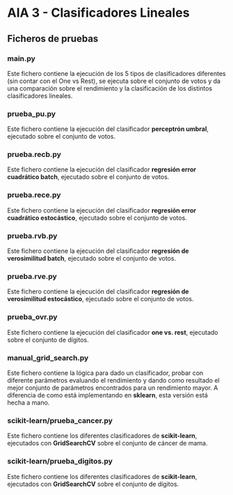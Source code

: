 # AIA 3 - Clasificadores Lineales

## Ficheros de pruebas

### main.py
Este fichero contiene la ejecución de los 5 tipos de clasificadores diferentes (sin contar con el One vs Rest),
se ejecuta sobre el conjunto de votos y da una comparación sobre el rendimiento y la clasificación de los 
distintos clasificadores lineales.

### prueba_pu.py
Este fichero contiene la ejecución del clasificador __perceptrón umbral__, ejecutado sobre el conjunto de votos.

### prueba.recb.py
Este fichero contiene la ejecución del clasificador __regresión error cuadrático batch__, ejecutado sobre el conjunto de votos.

### prueba.rece.py
Este fichero contiene la ejecución del clasificador __regresión error cuadrático estocástico__, ejecutado sobre el conjunto de votos.

### prueba.rvb.py
Este fichero contiene la ejecución del clasificador __regresión de verosimilitud batch__, ejecutado sobre el conjunto de votos.

### prueba.rve.py
Este fichero contiene la ejecución del clasificador __regresión de verosimilitud estocástico__, ejecutado sobre el conjunto de votos.

### prueba_ovr.py
Este fichero contiene la ejecución del clasificador __one vs. rest__, ejecutado sobre el conjunto de dígitos.

### manual_grid_search.py
Este fichero contiene la lógica para dado un clasificador, probar con diferente parámetros evaluando el rendimiento
y dando como resultado el mejor conjunto de parámetros encontrados para un rendimiento mayor. A diferencia de como
está implementando en __sklearn__, esta versión está hecha a mano.

### scikit-learn/prueba_cancer.py
Este fichero contiene los diferentes clasificadores de __scikit-learn__, ejecutados con __GridSearchCV__ sobre el conjunto de cáncer de mama.

### scikit-learn/prueba_digitos.py
Este fichero contiene los diferentes clasificadores de __scikit-learn__, ejecutados con __GridSearchCV__ sobre el conjunto de dígitos.

